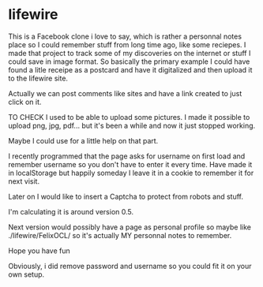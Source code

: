 # lifewire
This is a Facebook clone i love to say, which is rather a personnal notes place so I could remember stuff from long time ago, like some reciepes.
I made that project to track some of my discoveries on the internet or stuff I could save in image format. So basically the primary example I could have found a litle receipe as a postcard and have it digitalized and then upload it to the lifewire site.

Actually we can post comments like sites and have a link created to just click on it.

TO CHECK
I used to be able to upload some pictures. I made it possible to upload png, jpg, pdf... but it's been a while and now it just stopped working.

Maybe I could use for a little help on that part.

I recently programmed that the page asks for username on first load and remember username so you don't have to enter it every time. Have made it in localStorage but happily  someday I leave it in a cookie to remember it for next visit.

Later on I would like to insert a Captcha to protect from robots and stuff.

I'm calculating it is around version 0.5. 

Next version would possibly have a page as personal profile so maybe like ./lifewire/FelixOCL/ so it's actually MY personnal notes to remember.

Hope you have fun

Obviously, i did remove password and username so you could fit it on your own setup.
